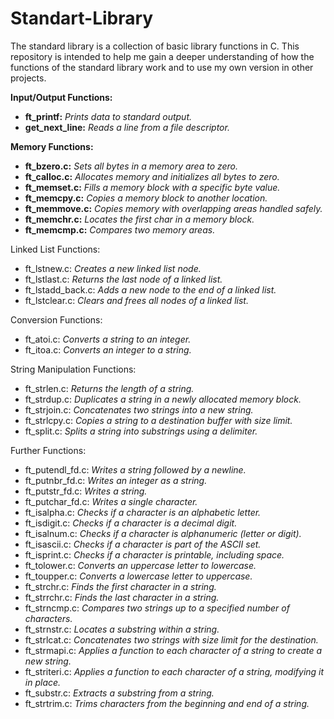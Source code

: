 # Standart-Library
The standard library is a collection of basic library functions in C.
This repository is intended to help me gain a deeper understanding of how the functions of the standard library work and to use my own version in other projects.



**Input/Output Functions:**
- **ft_printf:** _Prints data to standard output._
- **get_next_line:** _Reads a line from a file descriptor._

**Memory Functions:**
- **ft_bzero.c:** _Sets all bytes in a memory area to zero._
- **ft_calloc.c:** _Allocates memory and initializes all bytes to zero._
- **ft_memset.c:** _Fills a memory block with a specific byte value._
- **ft_memcpy.c:** _Copies a memory block to another location._
- **ft_memmove.c:** _Copies memory with overlapping areas handled safely._
- **ft_memchr.c:** _Locates the first char in a memory block._
- **ft_memcmp.c:** _Compares two memory areas._

Linked List Functions:
- ft_lstnew.c: _Creates a new linked list node._
- ft_lstlast.c: _Returns the last node of a linked list._
- ft_lstadd_back.c: _Adds a new node to the end of a linked list._
- ft_lstclear.c: _Clears and frees all nodes of a linked list._
  
Conversion Functions:
- ft_atoi.c:        _Converts a string to an integer._
- ft_itoa.c:        _Converts an integer to a string._

String Manipulation Functions:
- ft_strlen.c:      _Returns the length of a string._
- ft_strdup.c:      _Duplicates a string in a newly allocated memory block._
- ft_strjoin.c:     _Concatenates two strings into a new string._
- ft_strlcpy.c:     _Copies a string to a destination buffer with size limit._
- ft_split.c:       _Splits a string into substrings using a delimiter._
  
Further Functions:
- ft_putendl_fd.c:  _Writes a string followed by a newline._
- ft_putnbr_fd.c:   _Writes an integer as a string._
- ft_putstr_fd.c:   _Writes a string._
- ft_putchar_fd.c:  _Writes a single character._
- ft_isalpha.c:     _Checks if a character is an alphabetic letter._
- ft_isdigit.c:     _Checks if a character is a decimal digit._
- ft_isalnum.c:     _Checks if a character is alphanumeric (letter or digit)._
- ft_isascii.c:     _Checks if a character is part of the ASCII set._
- ft_isprint.c:     _Checks if a character is printable, including space._
- ft_tolower.c:     _Converts an uppercase letter to lowercase._
- ft_toupper.c:     _Converts a lowercase letter to uppercase._
- ft_strchr.c:      _Finds the first character in a string._
- ft_strrchr.c:     _Finds the last character in a string._
- ft_strncmp.c:     _Compares two strings up to a specified number of characters._
- ft_strnstr.c:     _Locates a substring within a string._
- ft_strlcat.c:     _Concatenates two strings with size limit for the destination._
- ft_strmapi.c:     _Applies a function to each character of a string to create a new string._
- ft_striteri.c:    _Applies a function to each character of a string, modifying it in place._
- ft_substr.c:      _Extracts a substring from a string._
- ft_strtrim.c:     _Trims characters from the beginning and end of a string._
       
